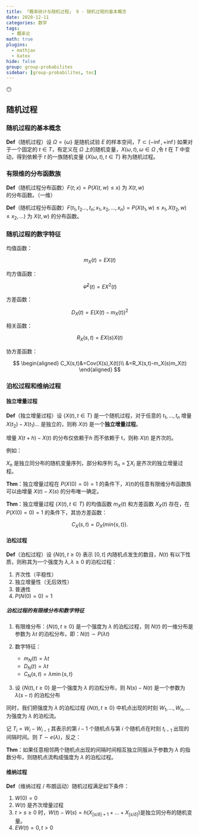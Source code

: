 ```yaml
---
title: 「概率统计与随机过程」 9 - 随机过程的基本概念
date: 2020-12-11
categories: 数学
tags:
  - 概率论
math: true
plugins:
  - mathjax
  - katex
hide: false
group: group-probabilites
sidebar: [group-probabilites, toc]
---
```


:no_mouth:

<!-- more -->

## 随机过程

### 随机过程的基本概念

**Def**（随机过程）设 $\Omega=\{\omega\}$ 是随机试验 $E$ 的样本空间，$T\subset (-\inf,+\inf)$ 如果对于一个固定的 $t\in T$，有定义在 $\Omega$ 上的随机变量，$X(\omega,t),\omega\in \Omega$ ,令 $t$ 在 $T$ 中变动，得到依赖于 $t$ 的一族随机变量 $\{X(\omega, t), t\in T\}$ 称为随机过程。

### 有限维的分布函数族

**Def**（随机过程分布函数）$F(t; x)=P(X(t, w)\le x)$ 为 $X(t, w)$ 的分布函数。（一维）

**Def**（随机过程分布函数）$F(t _ 1,t _ 2...,t _ n; x _ 1, x _ 2,...,x _ n)=P(X(t_1, w)\le x _ 1,X(t _ 2, w)\le x _ 2,...)$ 为 $X(t, w)$ 的分布函数。

### 随机过程的数字特征

均值函数：

$$
m_X(t)=EX(t)
$$

均方值函数：

$$
\varPsi^2(t)=EX^2(t)
$$

方差函数：

$$
D_X(t)=E(X(t)-m_X(t))^2
$$

相关函数：

$$
R_X(s,t)=EX(s)X(t)
$$

协方差函数：

$$
\begin{aligned}
C_X(s,t)&=Cov(X(s),X(t))\\
&=R_X(s,t)-m_X(s)m_X(t)
\end{aligned}
$$

### 泊松过程和维纳过程

#### 独立增量过程

**Def**（独立增量过程）设 $\{X(t) ,t\in T\}$ 是一个随机过程，对于任意的 $t_1,...,t_n$ 增量 $X(t_2)-X(t_1) ...$ 是独立的，则称 $X(t)$ 是一个**独立增量过程**。

增量 $X(t+h)-X(t)$ 的分布仅依赖于$h$ 而不依赖于 t，则称 $X(t)$ 是齐次的。

例如：

$X_n$ 是独立同分布的随机变量序列，部分和序列 $S_n=\sum X_i$ 是齐次的独立增量过程。

**Thm**：独立增量过程在 $P(X(0)=0)=1$ 的条件下，$X(t)$的任意有限维分布函数族可以由增量 $X(t)-X(s)$ 的分布唯一确定。

**Thm**：独立增量过程 $\{X(t),t\in T\}$ 的均值函数 $m_X(t)$ 和方差函数 $X_X(t)$ 存在，在 $P(X(0)=0)=1$ 的条件下，其协方差函数：

$$
C_X(s,t)=D_X(min\{s,t\}).
$$

#### 泊松过程

**Def**（泊松过程）设 $\{N(t), t\ge 0\}$ 表示 $[0, t]$ 内随机点发生的数目，$N(t)$ 有以下性质，则称其为一个强度为 $\lambda,\lambda\ge 0$ 的泊松过程：

1. 齐次性（平稳性）
2. 独立增量性（无后效性）
3. 普通性
4. $P(N(0)=0)=1$

##### 泊松过程的有限维分布和数字特征

1. 有限维分布：$\{N(t) ,t\ge 0\}$ 是一个强度为 $\lambda$ 的泊松过程，则 $N(t)$ 的一维分布是参数为 $\lambda t$ 的泊松分布，即：$N(t)\sim P(\lambda t)$

2. 数字特征：
   - $m_N(t)=\lambda t$
   - $D_N(t)=\lambda t$
   - $C_N(s,t)=\lambda \min \{s,t\}$

3. 设 $\{N(t) ,t\ge 0\}$ 是一个强度为 $\lambda$ 的泊松分布，则 $N(s)-N(t)$ 是一个参数为 $\lambda(s-t)$ 的泊松分布

同时，我们把强度为 $\lambda$  的泊松过程 $\{N(t),t\ge 0\}$ 中机点出现的时刻 $W_1,...,W_n,...$ 为强度为 $\lambda$ 的泊松流。

记 $T_i=W_i-W_{i-1}$ 其表示的第 $i-1$ 个随机点与第 $i$ 个随机点在时刻 $t_{i-1}$ 出现的间隔时间。则 $T\sim e(\lambda)$，反之：

**Thm**：如果任意相邻两个随机点出现的间隔时间相互独立同服从于参数为 $\lambda$ 的指数分布，则随机点流构成强度为 $\lambda$ 的泊松过程。

#### 维纳过程

**Def**（维纳过程 / 布朗运动）随机过程满足如下条件：

1. $W(0)=0$
2. $W(t)$ 是齐次增量过程
3. $t>s\ge0$ 时，$W(t)-W(s)=h(X_{[s/\delta]+1}+...+X_{[s/\delta]})$是独立同分布的随机变量。
4. $EW(t)=0,t>0$
